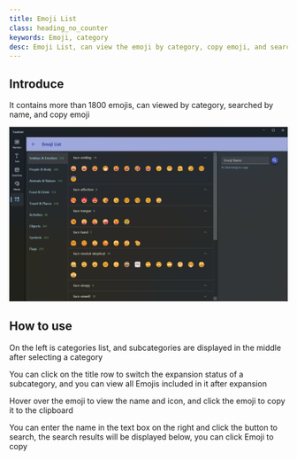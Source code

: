 ```yaml
---
title: Emoji List
class: heading_no_counter
keywords: Emoji, category 
desc: Emoji List, can view the emoji by category, copy emoji, and search by name
---
```


## Introduce

It contains more than 1800 emojis, can viewed by category, searched by name, and copy emoji

![](../../assets/images/ToolsSet/TSOEmoji.png)

## How to use

On the left is categories list, and subcategories are displayed in the middle after selecting a category

You can click on the title row to switch the expansion status of a subcategory, and you can view all Emojis included in it after expansion

Hover over the emoji to view the name and icon, and click the emoji to copy it to the clipboard

You can enter the name in the text box on the right and click the button to search, the search results will be displayed below, you can click Emoji to copy
